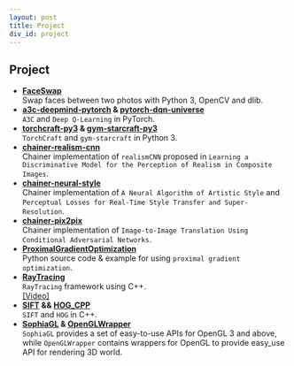 ```yaml
---
layout: post
title: Project
div_id: project
---
```


## Project
* **[FaceSwap](https://github.com/wuhuikai/FaceSwap)**    
  Swap faces between two photos with Python 3, OpenCV and dlib.
* **[a3c-deepmind-pytorch](https://github.com/wuhuikai/a3c-deepmind-pytorch) & [pytorch-dqn-universe](https://github.com/wuhuikai/pytorch-dqn-universe)**        
  `A3C` and `Deep Q-Learning` in PyTorch.
* **[torchcraft-py3](https://github.com/wuhuikai/torchcraft-py3) & [gym-starcraft-py3](https://github.com/wuhuikai/gym-starcraft-py3)**   
  `TorchCraft` and `gym-starcraft` in Python 3.
* **[chainer-realism-cnn](https://github.com/wuhuikai/chainer-realism-cnn)**    
  Chainer implementation of `realismCNN` proposed in `Learning a Discriminative Model for the Perception of Realism in Composite Images`.
* **[chainer-neural-style](https://github.com/wuhuikai/chainer-neural-style)**    
  Chainer implementation of `A Neural Algorithm of Artistic Style` and `Perceptual Losses for Real-Time Style Transfer and Super-Resolution`.
* **[chainer-pix2pix](https://github.com/wuhuikai/chainer-pix2pix)**   
  Chainer implementation of `Image-to-Image Translation Using Conditional Adversarial Networks`.
* **[ProximalGradientOptimization](https://github.com/wuhuikai/ProximalGradientOptimization)**    
  Python source code & example for using `proximal gradient optimization`.
* **[RayTracing](https://github.com/wuhuikai/RayTracing)**    
  `RayTracing` framework using C++.   
  [[Video]](http://v.youku.com/v_show/id_XMTU3MTE3NzI4NA==.html?spm=a2h3j.8428770.3416059.1)
* **[SIFT](https://github.com/wuhuikai/SIFT) && [HOG_CPP](https://github.com/wuhuikai/HOG_CPP)**     
  `SIFT` and `HOG` in C++.
* **[SophiaGL](https://github.com/wuhuikai/SophiaGL) & [OpenGLWrapper](https://github.com/wuhuikai/OpenGLWrapper)**   
  `SophiaGL` provides a set of easy-to-use APIs for OpenGL 3 and above, while `OpenGLWrapper` contains wrappers for OpenGL to provide easy_use API for rendering 3D world.
